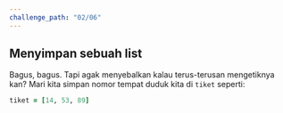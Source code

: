 ```yaml
---
challenge_path: "02/06"
---
```


## Menyimpan sebuah list

Bagus, bagus. Tapi agak menyebalkan kalau terus-terusan mengetiknya kan? Mari kita simpan nomor tempat duduk kita di `tiket` seperti:

```ruby
tiket = [14, 53, 89]
```